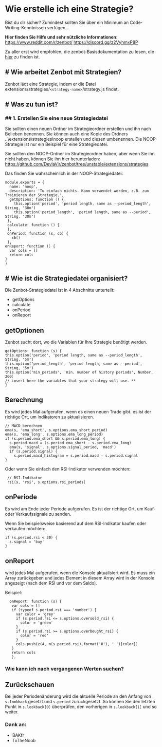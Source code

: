 # Wie erstelle ich eine Strategie?

Bist du dir sicher?
Zumindest sollten Sie über ein Minimum an Code-Writing-Kenntnissen verfügen...

**Hier finden Sie Hilfe und sehr nützliche Informationen:**
https://www.reddit.com/r/zenbot/
https://discord.gg/z2VyhmxP8P

Zu aller erst wird empfohlen, die zenbot-Basisdokumentation zu lesen, die [hier](https://github.com/DeviaVir/zenbot/tree/unstable/docs "hier") zu finden ist.

## # Wie arbeitet Zenbot mit Strategien?
Zenbot lädt eine Strategie, indem er die Datei extensions/strategies/`<strategy-name>`/strategy.js findet.

## # Was zu tun ist?

### ## 1. Erstellen Sie eine neue Strategiedatei
Sie sollten einen neuen Ordner im Strategieordner erstellen und ihn nach Belieben benennen.
Sie können auch eine Kopie des Ordners ..\extensions\strategies\noop erstellen und diesen umbenennen.
Die NOOP-Strategie ist nur ein Beispiel für eine Strategiedatei.

Sie sollten den NOOP-Ordner im Strategieordner haben, aber wenn Sie ihn nicht haben, können Sie ihn hier herunterladen:
https://github.com/DeviaVir/zenbot/tree/unstable/extensions/strategies

Das finden Sie wahrscheinlich in der NOOP-Strategiedatei:

    module.exports = {
      name: 'noop',
      description: 'Tu einfach nichts. Kann verwendet werden, z.B. zum Trainieren der Strategie.',
      getOptions: function () {
        this.option('period', 'period length, same as --period_length', String, '30m')
        this.option('period_length', 'period length, same as --period', String, '30m')
     },
     calculate: function () {
     },
     onPeriod: function (s, cb) {
       cb()
     },
    onReport: function () { 
      var cols = []
      return cols
    }
    }

## # Wie ist die Strategiedatei organisiert?
Die Zenbot-Strategiedatei ist in 4 Abschnitte unterteilt:
- getOptions
- calculate
- onPeriod
- onReport

## getOptionen
Zenbot sucht dort, wo die Variablen für Ihre Strategie benötigt werden.

    getOptions: function (s) {
    this.option('period', 'period length, same as --period_length', String, '5m')
    this.option('period_length', 'period length, same as --period', String, '5m')
    this.option('min_periods', 'min. number of history periods', Number, 200)
    // insert here the variables that your strategy will use. **
    }

## Berechnung
Es wird jedes Mal aufgerufen, wenn es einen neuen Trade gibt. es ist der richtige Ort, um Indikatoren zu aktualisieren.

    // MACD berechnen
    ema(s, 'ema_short', s.options.ema_short_period)
    ema(s, 'ema_long', s.options.ema_long_period)
    if (s.period.ema_short && s.period.ema_long) {
      s.period.macd = (s.period.ema_short - s.period.ema_long)
      ema(s, 'signal', s.options.signal_period, 'macd')
      if (s.period.signal) {
        s.period.macd_histogram = s.period.macd - s.period.signal
    }
    

Oder wenn Sie einfach den RSI-Indikator verwenden möchten:

     // RSI-Indikator
     rsi(s, 'rsi', s.options.rsi_periods)


## onPeriode

Es wird am Ende jeder Periode aufgerufen. Es ist der richtige Ort, um Kauf- oder Verkaufssignale zu senden.

Wenn Sie beispielsweise basierend auf dem RSI-Indikator kaufen oder verkaufen möchten:

    if (s.period.rsi < 30) { 
      s.signal = 'buy' 
    }


## onReport

wird jedes Mal aufgerufen, wenn die Konsole aktualisiert wird. Es muss ein Array zurückgeben und jedes Element in diesem Array wird in der Konsole angezeigt (nach dem RSI und vor dem Saldo).

Beispiel:

      onReport: function (s) {
       var cols = []
       if (typeof s.period.rsi === 'number') {
         var color = 'grey'
         if (s.period.rsi <= s.options.oversold_rsi) {
           color = 'green'
         }
         if (s.period.rsi >= s.options.overbought_rsi) {
           color = 'red'
         }
         cols.push(z(4, n(s.period.rsi).format('0'), ' ')[color])
       }
       return cols 
       },
  


  
### Wie kann ich nach vergangenen Werten suchen?
## Zurückschauen

Bei jeder Periodenänderung wird die aktuelle Periode an den Anfang von `s.lookback` gesetzt und `s.period` zurückgesetzt. So können Sie den letzten Punkt in `s.lookback[0]` überprüfen, den vorherigen in `s.lookback[1]` und so weiter.


### Dank an:
- BAKfr
- TxTheNoob
